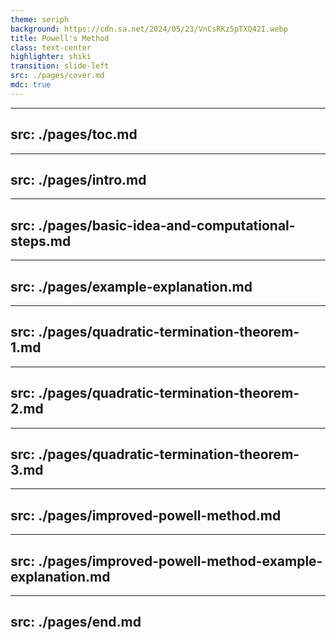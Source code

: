 ```yaml
---
theme: seriph
background: https://cdn.sa.net/2024/05/23/VnCsRKz5pTXQ42I.webp
title: Powell's Method
class: text-center
highlighter: shiki
transition: slide-left
src: ./pages/cover.md
mdc: true
---
```


---
src: ./pages/toc.md
---

---
src: ./pages/intro.md
---

---
src: ./pages/basic-idea-and-computational-steps.md
---

---
src: ./pages/example-explanation.md
---

---
src: ./pages/quadratic-termination-theorem-1.md
---

---
src: ./pages/quadratic-termination-theorem-2.md
---

---
src: ./pages/quadratic-termination-theorem-3.md
---

---
src: ./pages/improved-powell-method.md
---

---
src: ./pages/improved-powell-method-example-explanation.md
---

---
src: ./pages/end.md
---


